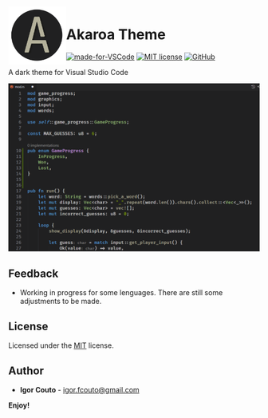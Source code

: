  <img align="left" width="116" height="116" src="icon.png" />
 
 # Akaroa Theme
[![made-for-VSCode](https://img.shields.io/badge/Made%20for-VSCode-1f425f.svg)](https://code.visualstudio.com/) [![MIT license](https://img.shields.io/badge/License-MIT-blue.svg)](https://github.com/igor-couto/vscode-valenca-theme/blob/master/LICENSE) [![GitHub](https://flat.badgen.net/github/release/igor-couto/vscode-akaroa-theme)](https://github.com/igor-couto/vscode-akaroa-theme/releases)

A dark theme for Visual Studio Code 

![](preview.png)

## Feedback

* Working in progress for some lenguages. There are still some adjustments to be made.

## License

Licensed under the [MIT](LICENSE) license.

## Author


* **Igor Couto** - [igor.fcouto@gmail.com](mailto:igor.fcouto@gmail.com)


**Enjoy!**

